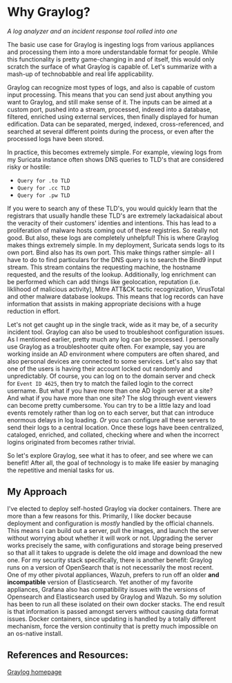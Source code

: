 # Why Graylog?
*A log analyzer and an incident response tool rolled into one*

The basic use case for Graylog is ingesting logs from various appliances and processing them into a more understandable format for people. While this functionality is pretty game-changing in and of itself, this would only scratch the surface of what Graylog is capable of. Let's summarize with a mash-up of technobabble and real life applicability.

Graylog can recognize most types of logs, and also is capable of custom input processing. This means that you can send just about anything you want to Graylog, and still make sense of it. The inputs can be aimed at a custom port, pushed into a stream, processed, indexed into a database, filtered, enriched using external services, then finally displayed for human edification. Data can be separated, merged, indexed, cross-referenced, and searched at several different points during the process, or even after the processed logs have been stored.

In practice, this becomes extremely simple. For example, viewing logs from my Suricata instance often shows DNS queries to TLD's that are considered risky or hostile:
- `Query for .to TLD`
- `Query for .cc TLD`
- `Query for .pw TLD`

If you were to search any of these TLD's, you would quickly learn that the registrars that usually handle these TLD's are extremely lackadaisical about the veracity of their customers' identies and intentions. This has lead to a proliferation of malware hosts coming out of these registries. So really not good. But also, these logs are completely unhelpful! This is where Graylog makes things extremely simple. In my deployment, Suricata sends logs to its own port. Bind also has its own port. This make things rather simple- all I have to do to find particulars for the DNS query is to search the Bind9 input stream. This stream contains the requesting machine, the hostname requested, and the results of the lookup. 
Additionally, log enrichment can be performed which can add things like geolocation, reputation (i.e. liklihood of malicious activity), Mitre ATT&CK tactic recognization, VirusTotal and other malware database lookups. This means that log records can have information that assists in making appropriate decisions with a huge reduction in effort.

Let's not get caught up in the single track, wide as it may be, of a security incident tool. Graylog can also be used to troubleshoot configuration issues. As I mentioned earlier, pretty much any log can be processed. I personally use Graylog as a troubleshooter quite often. For example, say you are working inside an AD environment where computers are often shared, and also personal devices are connected to some services. Let's also say that one of the users is having their account locked out randomly and unpredictably. Of course, you can log on to the domain server and check for `Event ID 4625`, then try to match the failed login to the correct username. But what if you have more than one AD login server at a site? And what if you have more than one site? The slog through event viewers can become pretty cumbersome. You can try to be a little lazy and load events remotely rather than log on to each server, but that can introduce enormous delays in log loading. *Or* you can configure all these servers to send their logs to a central location. Once these logs have been centralized, cataloged, enriched, and collated, checking where and when the incorrect logins originated from becomes rather trivial.

So let's explore Graylog, see what it has to ofeer, and see where we can benefit! After all, the goal of technology is to make life easier by managing the repetitive and menial tasks for us.

## My Approach
I've elected to deploy self-hosted Graylog via docker containers. There are more than a few reasons for this. Primarily, I like docker because deployment and configuration is *mostly* handled by the official channels. This means I can build out a server, pull the images, and launch the server without worrying about whether it will work or not. Upgrading the server works precisely the same, with configurations and storage being preserved so that all it takes to upgrade is delete the old image and download the new one. For my security stack specifically, there is another benefit: Graylog runs on a version of OpenSearch that is not necessarily the most recent. One of my other pivotal appliances, Wazuh, prefers to run off an older **and incompatible** version of Elasticsearch. Yet another of my favorite appliances, Grafana also has compatibility issues with the versions of Opensearch and Elasticsearch used by Graylog and Wazuh. So my solution has been to run all these isolated on their own docker stacks. The end result is that information is passed amongst servers without causing data format issues. Docker containers, since updating is handled by a totally different mechanism, force the version continuity that is pretty much impossible on an os-native install.

## References and Resources:
[Graylog homepage](https://graylog.org/)


